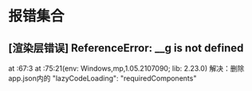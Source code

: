 # 报错集合

## [渲染层错误] ReferenceError: __g is not defined 
at <anonymous>:67:3 
at <anonymous>:75:21(env: Windows,mp,1.05.2107090; lib: 2.23.0)
解决：删除app.json内的 "lazyCodeLoading": "requiredComponents"